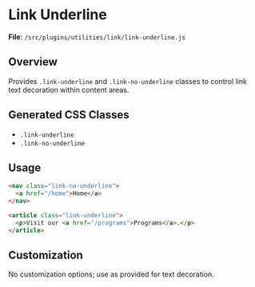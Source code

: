 # Link Underline

**File**: `/src/plugins/utilities/link/link-underline.js`

## Overview
Provides `.link-underline` and `.link-no-underline` classes to control link text decoration within content areas.

## Generated CSS Classes
- `.link-underline`
- `.link-no-underline`

## Usage
```html
<nav class="link-no-underline">
  <a href="/home">Home</a>
</nav>

<article class="link-underline">
  <p>Visit our <a href="/programs">Programs</a>.</p>
</article>
```

## Customization
No customization options; use as provided for text decoration.
